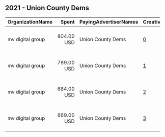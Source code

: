 ## 2021 - Union County Dems 
|OrganizationName|Spent|PayingAdvertiserNames|CreativeUrls|Impressions|Genders|AgeBrackets|CountryCodes|BillingAddresses|CandidateBallotInformation|
|:---|---:|:---|:---|---:|:---|:---|:---|:---|:---|
|mv digital group|804.00 USD|Union County Dems|[0](https://www.snap.com/political-ads/asset/7913f0b270d724f8e76e1a12a7543eb0d926cc2406a5d3deab904b2e37f7394d?mediaType=mp4)|135,567||18+|united states|"One, World Trade Center ,new york,10007,US"|Joe Signorello|
|mv digital group|789.00 USD|Union County Dems|[1](https://www.snap.com/political-ads/asset/0b198d667acb38adfa2ad3a7890cfd14aff625aa198e63ff04f4e694c25eaf81?mediaType=mp4)|137,894||18+|united states|"One, World Trade Center ,new york,10007,US"|Joe Signorello|
|mv digital group|684.00 USD|Union County Dems|[2](https://www.snap.com/political-ads/asset/7a8d456e9bd881a88397375f4dc618103a8bee8ad21a9be48a8002ef28606978?mediaType=mp4)|120,259||18+|united states|"One, World Trade Center ,new york,10007,US"|Joe Signorello|
|mv digital group|669.00 USD|Union County Dems|[3](https://www.snap.com/political-ads/asset/5aca7c8b32fb89fc4fac28aeec8e1423c626c727a9f42f23b613f22a12940ef2?mediaType=mp4)|112,155||18+|united states|"One, World Trade Center ,new york,10007,US"|Joe Signorello|
